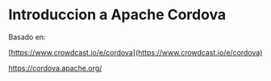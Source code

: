 # Introduccion a Apache Cordova

Basado en:

[https://www.crowdcast.io/e/cordova](https://www.crowdcast.io/e/cordova)

https://cordova.apache.org/



